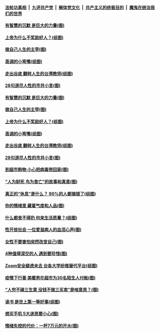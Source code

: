 

####  [法轮功真相](../../../../basic/blob/master/README.md?t=04131030) &nbsp;|&nbsp; [九评共产党](../../../../9ping.md/blob/master/README.md?t=04131030) &nbsp;|&nbsp; [解体党文化](../../../../jtdwh.md/blob/master/README.md?t=04131030)  &nbsp;|&nbsp; [共产主义的终极目的](../../../../gczydzjmd.md/blob/master/README.md?t=04131030) &nbsp;|&nbsp; [魔鬼在统治我们的世界](../../../../mgztzwmdsj.md/blob/master/README.md?t=04131030) 

#### [有智慧的沉默 是巨大的力量(图)](../pages/p8/929184.md?t=04131030) 

#### [上帝为什么不奖励好人？(组图)](../pages/p8/928996.md?t=04131030) 

#### [做自己人生的主宰(图)](../pages/p8/929173.md?t=04131030) 

#### [高调的小弯嘴(组图)](../pages/p8/929468.md?t=04131030) 

#### [走出谷底 翻转人生的台湾教师(组图)](../pages/p8/929453.md?t=04131030) 

#### [28句道尽人性的市井小言(图)](../pages/p8/929232.md?t=04131030) 

#### [有智慧的沉默 是巨大的力量(图)](../pages/p8/929184.md?t=04131030) 

#### [做自己人生的主宰(图)](../pages/p8/929173.md?t=04131030) 

#### [上帝为什么不奖励好人？(组图)](../pages/p8/928996.md?t=04131030) 

#### [高调的小弯嘴(组图)](../pages/p8/929468.md?t=04131030) 

#### [走出谷底 翻转人生的台湾教师(组图)](../pages/p8/929453.md?t=04131030) 

#### [28句道尽人性的市井小言(图)](../pages/p8/929232.md?t=04131030) 

#### [到超市购物 小心把病毒带回家(图)](../pages/p8/929221.md?t=04131030) 

#### [“人为财死 鸟为食亡”的故事和真意(图)](../pages/p8/929187.md?t=04131030) 

#### [真正的“休息”是什么？ 90%的人都搞错了(组图)](../pages/p8/929390.md?t=04131030) 

#### [你的情绪里 藏着气度和人品(图)](../pages/p8/928992.md?t=04131030) 

#### [什么都舍不得扔 何来生活质量？(组图)](../pages/p8/929295.md?t=04131030) 

#### [性开放社会 一位爱滋病人的血泪心声(图)](../pages/p8/929276.md?t=04131030) 

#### [女性不要害怕突然改变自己(图)](../pages/p8/929253.md?t=04131030) 

#### [4种值得深交的人 遇到要珍惜(图)](../pages/p8/929208.md?t=04131030) 

#### [Zoom安全疑虑未去 台各大学纷推替代平台(组图)](../pages/p8/929178.md?t=04131030) 

#### [疫情下行善 美暖男在超市为30名陌生人付账(图)](../pages/p8/929009.md?t=04131030) 

#### [“人穷不碰三生意 没钱不做三买卖”是啥意思？(图)](../pages/p8/929087.md?t=04131030) 

#### [读书 是世上第一等好事(组图)](../pages/p8/928997.md?t=04131030) 

#### [想买手机 5大迷思要小心(图)](../pages/p8/929055.md?t=04131030) 

#### [情绪失控的代价：一杯7万元的开水(图)](../pages/p8/929042.md?t=04131030) 

